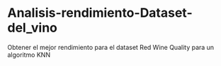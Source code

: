 # Analisis-rendimiento-Dataset-del_vino
Obtener el mejor rendimiento para el dataset Red Wine Quality para un algoritmo KNN
